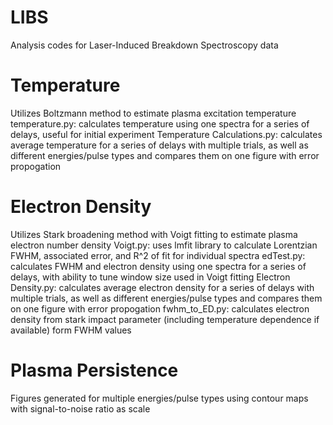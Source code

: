 # LIBS
Analysis codes for Laser-Induced Breakdown Spectroscopy data

# Temperature
Utilizes Boltzmann method to estimate plasma excitation temperature
  temperature.py: calculates temperature using one spectra for a series of delays, useful for initial experiment
  Temperature Calculations.py: calculates average temperature for a series of delays with multiple trials, as well as different
                               energies/pulse types and compares them on one figure with error propogation

# Electron Density
Utilizes Stark broadening method with Voigt fitting to estimate plasma electron number density
  Voigt.py: uses lmfit library to calculate Lorentzian FWHM, associated error, and R^2 of fit for individual spectra
  edTest.py: calculates FWHM and electron density using one spectra for a series of delays, with ability to tune window size 
             used in Voigt fitting
  Electron Density.py: calculates average electron density for a series of delays with multiple trials, as well as different
                       energies/pulse types and compares them on one figure with error propogation
  fwhm_to_ED.py: calculates electron density from stark impact parameter (including temperature dependence if available) form FWHM values
  
# Plasma Persistence
Figures generated for multiple energies/pulse types using contour maps with signal-to-noise ratio as scale
